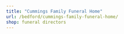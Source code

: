 ```yaml
---
title: "Cummings Family Funeral Home"
url: /bedford/cummings-family-funeral-home/
shop: funeral directors
---
```

